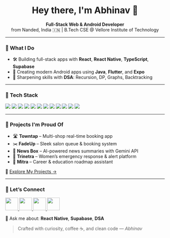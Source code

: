 <h1 align="center">Hey there, I'm Abhinav 👋</h1>

<p align="center">
  <b>Full-Stack Web & Android Developer</b><br />
  from Nanded, India 🇮🇳 | B.Tech CSE @ Vellore Institute of Technology
</p>

---

### 🚀 What I Do

- 🛠️ Building full-stack apps with **React**, **React Native**, **TypeScript**, **Supabase**
- 📱 Creating modern Android apps using **Java**, **Flutter**, and **Expo**
- 🧠 Sharpening skills with **DSA**: Recursion, DP, Graphs, Backtracking

---

### 🧰 Tech Stack

<p align="left">
  <img src="https://img.shields.io/badge/TypeScript-3178C6?style=for-the-badge&logo=typescript&logoColor=white" />
  <img src="https://img.shields.io/badge/JavaScript-F7DF1E?style=for-the-badge&logo=javascript&logoColor=black" />
  <img src="https://img.shields.io/badge/React-20232A?style=for-the-badge&logo=react&logoColor=61DAFB" />
  <img src="https://img.shields.io/badge/React_Native-20232A?style=for-the-badge&logo=react&logoColor=61DAFB" />
  <img src="https://img.shields.io/badge/Expo-000020?style=for-the-badge&logo=expo&logoColor=white" />
  <img src="https://img.shields.io/badge/Next.js-000000?style=for-the-badge&logo=next.js&logoColor=white" />
  <img src="https://img.shields.io/badge/Tailwind-38B2AC?style=for-the-badge&logo=tailwind-css&logoColor=white" />
  <img src="https://img.shields.io/badge/NativeWind-38B2AC?style=for-the-badge&logo=tailwind-css&logoColor=white" />
  <img src="https://img.shields.io/badge/CSS3-1572B6?style=for-the-badge&logo=css3&logoColor=white" />
  <img src="https://img.shields.io/badge/Java-007396?style=for-the-badge&logo=java&logoColor=white" />
  <img src="https://img.shields.io/badge/Android_Studio-3DDC84?style=for-the-badge&logo=android-studio&logoColor=white" />
  <img src="https://img.shields.io/badge/Flutter-02569B?style=for-the-badge&logo=flutter&logoColor=white" />
</p>

---

### 🌟 Projects I'm Proud Of

- 🛣️ **Towntap** – Multi-shop real-time booking app  
- ✂️ **FadeUp** – Sleek salon queue & booking system  
- 📰 **News Box** – AI-powered news summaries with Gemini API  
- 🚨 **Trinetra** – Women’s emergency response & alert platform  
- 🧭 **Mitra** – Career & education roadmap assistant

📁 [Explore My Projects →](https://github.com/abhinav28birajdar)

---

### 🤝 Let’s Connect

<p align="left">
  <a href="https://www.linkedin.com/in/abhinav28birajdar" target="_blank">
    <img src="https://cdn-icons-png.flaticon.com/512/174/174857.png" width="40" height="40" />
  </a>
  <a href="https://www.instagram.com/abhinav28birajdar" target="_blank">
    <img src="https://cdn-icons-png.flaticon.com/512/2111/2111463.png" width="40" height="40" />
  </a>
  <a href="https://twitter.com/abhi28birajdar" target="_blank">
    <img src="https://cdn-icons-png.flaticon.com/512/733/733579.png" width="40" height="40" />
  </a>
  <a href="https://www.facebook.com/abhinav28birajdar" target="_blank">
    <img src="https://cdn-icons-png.flaticon.com/512/733/733547.png" width="40" height="40" />
  </a>
</p>

💬 Ask me about: **React Native**, **Supabase**, **DSA**

> Crafted with curiosity, coffee ☕, and clean code — *Abhinav*
